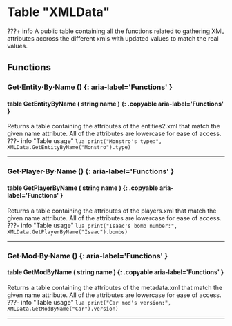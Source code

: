 # Table "XMLData"

???+ info
    A public table containing all the functions related to gathering XML attributes accross the different xmls with updated values to match the real values.
        
## Functions

### Get·Entity·By·Name () {: aria-label='Functions' }
#### table GetEntityByName ( string name ) {: .copyable aria-label='Functions' }
Returns a table containing the attributes of the entities2.xml that match the given name attribute. All of the attributes are lowercase for ease of access.
???- info "Table usage"
	```lua
		print("Monstro's type:", XMLData.GetEntityByName("Monstro").type)
	```
___

### Get·Player·By·Name () {: aria-label='Functions' }
#### table GetPlayerByName ( string name ) {: .copyable aria-label='Functions' }
Returns a table containing the attributes of the players.xml that match the given name attribute. All of the attributes are lowercase for ease of access.
???- info "Table usage"
	```lua
		print("Isaac's bomb number:", XMLData.GetPlayerByName("Isaac").bombs)
	```
___

### Get·Mod·By·Name () {: aria-label='Functions' }
#### table GetModByName ( string name ) {: .copyable aria-label='Functions' }
Returns a table containing the attributes of the metadata.xml that match the given name attribute. All of the attributes are lowercase for ease of access.
???- info "Table usage"
	```lua
		print("Car mod's version:", XMLData.GetModByName("Car").version)
	```
___
